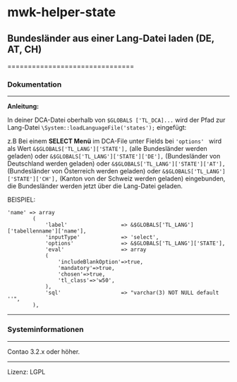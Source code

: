 # mwk-helper-state
## Bundesländer aus einer Lang-Datei laden (DE, AT, CH)
===============================

### Dokumentation
-----------------------------

**Anleitung:**

In deiner DCA-Datei oberhalb von ```$GLOBALS ['TL_DCA]...``` wird der Pfad zur Lang-Datei ```\System::loadLanguageFile('states');``` eingefügt:


z.B Bei einem **SELECT Menü** im DCA-File unter Fields bei ```'options' ```
wird als Wert ```&$GLOBALS['TL_LANG']['STATE'],``` (alle Bundesländer werden geladen) oder
```&$GLOBALS['TL_LANG']['STATE']['DE'],``` (Bundesländer von Deutschland werden geladen) oder
```&$GLOBALS['TL_LANG']['STATE']['AT'],``` (Bundesländer von Österreich werden geladen) oder
```&$GLOBALS['TL_LANG']['STATE']['CH'],``` (Kanton von der Schweiz werden geladen) eingebunden,
die Bundesländer werden jetzt über die Lang-Datei geladen.


BEISPIEL:
```
'name' => array
		(
			'label'                 => &$GLOBALS['TL_LANG']['tabellenname']['name'],
			'inputType'             => 'select',
			'options'               => &$GLOBALS['TL_LANG']['STATE'],
			'eval'                  => array
			(
				'includeBlankOption'=>true,
				'mandatory'=>true,
				'chosen'=>true,
				'tl_class'=>'w50',
			),
			'sql'                   => "varchar(3) NOT NULL default ''",
		),
```

-----------------------------

### Systeminformationen
-----------------------------

Contao 3.2.x oder höher.

-----------------------------

Lizenz: LGPL